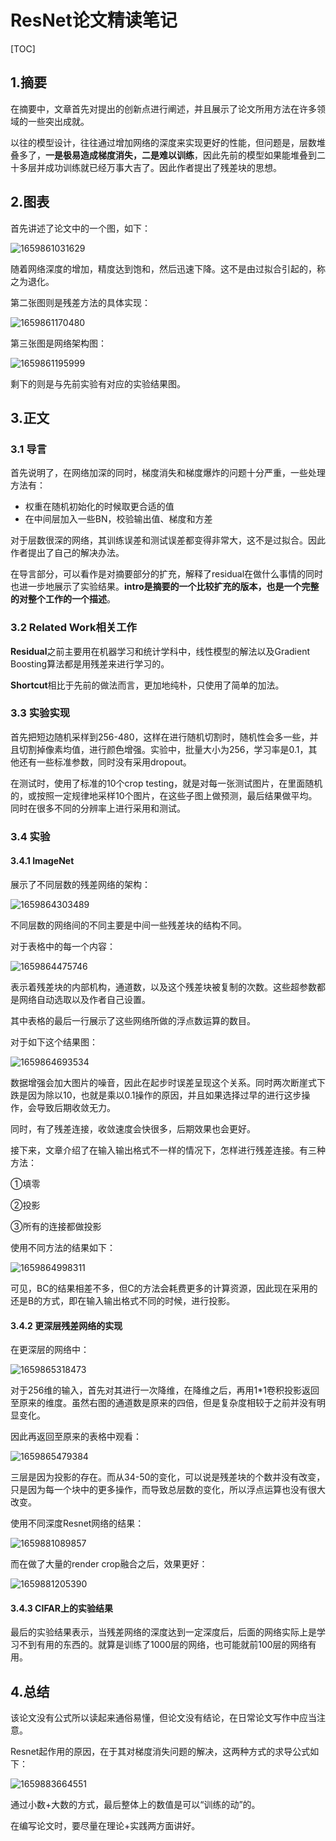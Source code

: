 # ResNet论文精读笔记

[TOC]

## 1.摘要

在摘要中，文章首先对提出的创新点进行阐述，并且展示了论文所用方法在许多领域的一些突出成就。

以往的模型设计，往往通过增加网络的深度来实现更好的性能，但问题是，层数堆叠多了，**一是极易造成梯度消失，二是难以训练**，因此先前的模型如果能堆叠到二十多层并成功训练就已经万事大吉了。因此作者提出了残差块的思想。

## 2.图表

首先讲述了论文中的一个图，如下：

![1659861031629](C:\Users\17799\AppData\Roaming\Typora\typora-user-images\1659861031629.png)

随着网络深度的增加，精度达到饱和，然后迅速下降。这不是由过拟合引起的，称之为退化。

第二张图则是残差方法的具体实现：

![1659861170480](C:\Users\17799\AppData\Roaming\Typora\typora-user-images\1659861170480.png)

第三张图是网络架构图：

![1659861195999](C:\Users\17799\AppData\Roaming\Typora\typora-user-images\1659861195999.png)

剩下的则是与先前实验有对应的实验结果图。

## 3.正文

### 3.1 导言

首先说明了，在网络加深的同时，梯度消失和梯度爆炸的问题十分严重，一些处理方法有：

- 权重在随机初始化的时候取更合适的值
- 在中间层加入一些BN，校验输出值、梯度和方差

对于层数很深的网络，其训练误差和测试误差都变得非常大，这不是过拟合。因此作者提出了自己的解决办法。

在导言部分，可以看作是对摘要部分的扩充，解释了residual在做什么事情的同时也进一步地展示了实验结果。**intro是摘要的一个比较扩充的版本，也是一个完整的对整个工作的一个描述**。

### 3.2 Related Work相关工作

**Residual**之前主要用在机器学习和统计学科中，线性模型的解法以及Gradient Boosting算法都是用残差来进行学习的。

**Shortcut**相比于先前的做法而言，更加地纯朴，只使用了简单的加法。

### 3.3 实验实现

首先把短边随机采样到256-480，这样在进行随机切割时，随机性会多一些，并且切割掉像素均值，进行颜色增强。实验中，批量大小为256，学习率是0.1，其他还有一些标准参数，同时没有采用dropout。

在测试时，使用了标准的10个crop testing，就是对每一张测试图片，在里面随机的，或按照一定规律地采样10个图片，在这些子图上做预测，最后结果做平均。同时在很多不同的分辨率上进行采用和测试。

### 3.4 实验

#### 3.4.1 ImageNet

展示了不同层数的残差网络的架构：

![1659864303489](C:\Users\17799\AppData\Roaming\Typora\typora-user-images\1659864303489.png)

不同层数的网络间的不同主要是中间一些残差块的结构不同。

对于表格中的每一个内容：

![1659864475746](C:\Users\17799\AppData\Roaming\Typora\typora-user-images\1659864475746.png)

表示着残差块的内部机构，通道数，以及这个残差块被复制的次数。这些超参数都是网络自动选取以及作者自己设置。

其中表格的最后一行展示了这些网络所做的浮点数运算的数目。

对于如下这个结果图：

![1659864693534](C:\Users\17799\AppData\Roaming\Typora\typora-user-images\1659864693534.png)

数据增强会加大图片的噪音，因此在起步时误差呈现这个关系。同时两次断崖式下跌是因为除以10，也就是乘以0.1操作的原因，并且如果选择过早的进行这步操作，会导致后期收敛无力。

同时，有了残差连接，收敛速度会快很多，后期效果也会更好。

接下来，文章介绍了在输入输出格式不一样的情况下，怎样进行残差连接。有三种方法：

①填零

②投影

③所有的连接都做投影

使用不同方法的结果如下：

![1659864998311](C:\Users\17799\AppData\Roaming\Typora\typora-user-images\1659864998311.png)

可见，BC的结果相差不多，但C的方法会耗费更多的计算资源，因此现在采用的还是B的方式，即在输入输出格式不同的时候，进行投影。

#### 3.4.2 更深层残差网络的实现

在更深层的网络中：

![1659865318473](C:\Users\17799\AppData\Roaming\Typora\typora-user-images\1659865318473.png)

对于256维的输入，首先对其进行一次降维，在降维之后，再用1*1卷积投影返回至原来的维度。虽然右图的通道数是原来的四倍，但是复杂度相较于之前并没有明显变化。

因此再返回至原来的表格中观看：

![1659865479384](C:\Users\17799\AppData\Roaming\Typora\typora-user-images\1659865479384.png)

三层是因为投影的存在。而从34-50的变化，可以说是残差块的个数并没有改变，只是因为每一个块中的更多操作，而导致总层数的变化，所以浮点运算也没有很大改变。

使用不同深度Resnet网络的结果：

![1659881089857](C:\Users\17799\AppData\Roaming\Typora\typora-user-images\1659881089857.png)

而在做了大量的render crop融合之后，效果更好：

![1659881205390](C:\Users\17799\AppData\Roaming\Typora\typora-user-images\1659881205390.png)

#### 3.4.3 CIFAR上的实验结果

最后的实验结果表示，当残差网络的深度达到一定深度后，后面的网络实际上是学习不到有用的东西的。就算是训练了1000层的网络，也可能就前100层的网络有用。

## 4.总结

该论文没有公式所以读起来通俗易懂，但论文没有结论，在日常论文写作中应当注意。

Resnet起作用的原因，在于其对梯度消失问题的解决，这两种方式的求导公式如下：

![1659883664551](C:\Users\17799\AppData\Roaming\Typora\typora-user-images\1659883664551.png)

通过小数+大数的方式，最后整体上的数值是可以“训练的动”的。

在编写论文时，要尽量在理论+实践两方面讲好。